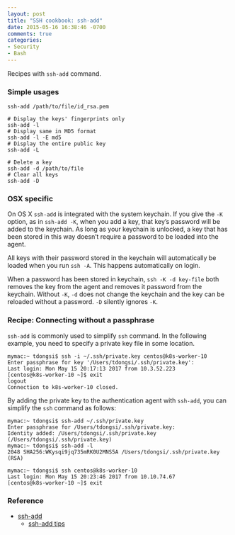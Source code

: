 ```yaml
---
layout: post
title: "SSH cookbook: ssh-add"
date: 2015-05-16 16:38:46 -0700
comments: true
categories: 
- Security
- Bash
---
```


Recipes with `ssh-add` command.

<!--more-->

### Simple usages

``` plain Adding identity file
ssh-add /path/to/file/id_rsa.pem
```

``` plain Listing identities
# Display the keys' fingerprints only
ssh-add -l
# Display same in MD5 format
ssh-add -l -E md5
# Display the entire public key
ssh-add -L
```

``` plain Deleting identity
# Delete a key
ssh-add -d /path/to/file
# Clear all keys
ssh-add -D
```

### OSX specific

On OS X `ssh-add` is integrated with the system keychain. If you give the `-K` option, as in `ssh-add -K`, when you add a key, that key’s password will be added to the keychain. As long as your keychain is unlocked, a key that has been stored in this way doesn’t require a password to be loaded into the agent.

All keys with their password stored in the keychain will automatically be loaded when you run `ssh -A`. This happens automatically on login.

When a password has been stored in keychain, `ssh -K -d key-file` both removes the key from the agent and removes it password from the keychain. Without `-K`, `-d` does not change the keychain and the key can be reloaded without a password. `-D` silently ignores `-K`.

### Recipe: Connecting without a passphrase

`ssh-add` is commonly used to simplify `ssh` command. 
In the following example, you need to specify a private key file in some location.

``` plain Before
mymac:~ tdongsi$ ssh -i ~/.ssh/private.key centos@k8s-worker-10
Enter passphrase for key '/Users/tdongsi/.ssh/private.key':
Last login: Mon May 15 20:17:13 2017 from 10.3.52.223
[centos@k8s-worker-10 ~]$ exit
logout
Connection to k8s-worker-10 closed.
```

By adding the private key to the authentication agent with `ssh-add`, you can simplify the `ssh` command as follows:

``` plain After
mymac:~ tdongsi$ ssh-add ~/.ssh/private.key
Enter passphrase for /Users/tdongsi/.ssh/private.key:
Identity added: /Users/tdongsi/.ssh/private.key (/Users/tdongsi/.ssh/private.key)
mymac:~ tdongsi$ ssh-add -l
2048 SHA256:WKysqi9jq735mRK0U2MNS5A /Users/tdongsi/.ssh/private.key (RSA)

mymac:~ tdongsi$ ssh centos@k8s-worker-10
Last login: Mon May 15 20:23:46 2017 from 10.10.74.67
[centos@k8s-worker-10 ~]$ exit
```

### Reference

* [ssh-add](https://help.github.com/articles/error-permission-denied-publickey/)
  * [ssh-add tips](http://stuff-things.net/2016/02/11/stupid-ssh-add-tricks/)

